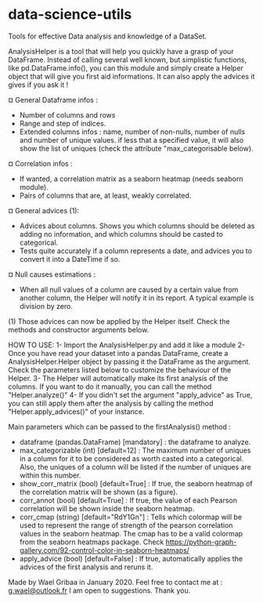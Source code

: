 # data-science-utils
Tools for effective Data analysis and knowledge of a DataSet.

AnalysisHelper is a  tool that will help you quickly have a  grasp of your DataFrame.
Instead of calling several well known, but simplistic functions, like pd.DataFrame.info(), you can this module and simply create a Helper object that will give you first aid informations. It can also apply the advices it gives if you ask it !

¤ General Dataframe infos : 
* Number of columns and rows
* Range and step of indices.
* Extended columns infos : name, number of non-nulls, number of nulls and number of unique values. if less that a specified value, it will also show the list of uniques (check the attribute "max_categorisable below).

¤ Correlation infos :
* If wanted, a correlation matrix as a seaborn heatmap (needs seaborn module).
* Pairs of columns that are, at least, weakly correlated.

¤ General advices (1):
* Advices about columns. Shows you which columns should be deleted as adding no information, and which columns should be casted to categorical.
* Tests quite accurately if a column represents a date, and advices you to convert it into a DateTime if so.

¤ Null causes estimations :
* When all null values of a column are caused by a certain value from another column, the Helper will notify it in its report. A typical example is division by zero.

(1) Those advices can now be applied by the Helper itself. Check the methods and constructor arguments below.

HOW TO USE:
1- Import the AnalysisHelper.py and add it like a module
2- Once you have read your dataset into a pandas DataFrame, create a AnalysisHelper.Helper object by passing it the DataFrame as the argument. Check the parameters listed below to customize the behaviour of the Helper.
3- The Helper will automatically make its first analysis of the columns. If you want to do it manually, you can call the method "Helper.analyze()"
4- If you didn't set the argument "apply_advice" as True, you can still apply them after the analysis by calling the method "Helper.apply_advices()" of your instance.

Main parameters which can be passed to the firstAnalysis() method :
- dataframe (pandas.DataFrame) [mandatory] : the dataframe to analyze.
- max_categorizable (int) [default=12] : The maximum number of uniques in a column for it to be considered as worth casted into a categorical. Also, the uniques of a column will be listed if the number of uniques are within this number.
- show_corr_matrix (bool) [default=True] : If true, the seaborn heatmap of the correlation matrix will be shown (as a figure).
- corr_annot (bool) [default=True] : If true, the value of each Pearson correlation will be shown inside the seaborn heatmap.
- corr_cmap (string) [default="RdY1Gn"] : Tells which colormap will be used to represent the range of strength of the pearson correlation values in the seaborn heatmap. The cmap has to be a valid colormap from the seaborn heatmaps package. Check https://python-graph-gallery.com/92-control-color-in-seaborn-heatmaps/
- apply_advice (bool) [default=False] : If true, automatically applies the advices of the first analysis and reruns it.


Made by Wael Gribaa in January 2020.
Feel free to contact me at : g.wael@outlook.fr
I am open to suggestions. Thank you.
